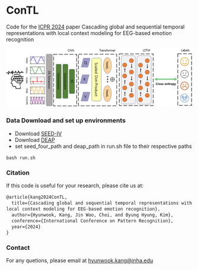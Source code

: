 # ConTL

Code for the [ICPR 2024](https://icpr2024.org/) paper Cascading global and sequential temporal representations with local context modeling for EEG-based emotion recognition

<p align="center">
  <img width="600" src="ConTL-pic.png">
</p>

### Data Download and set up environments

 - Download [SEED-IV](https://bcmi.sjtu.edu.cn/home/seed/seed-iv.html)
 - Download [DEAP](https://www.eecs.qmul.ac.uk/mmv/datasets/deap/)
 - set seed_four_path and deap_path in run.sh file to their respective paths

```
bash run.sh
```



### Citation

If this code is useful for your research, please cite us at:

```
@article{kang2024ConTL,
  title={Cascading global and sequential temporal representations with local context modeling for EEG-based emotion recognition},
  author={Hyunwook, Kang, Jin Woo, Choi, and Byung Hyung, Kim},
  conference={International Conference on Pattern Recognition},
  year={2024}
}
```

### Contact

For any quetions, please email at [hyunwook.kang@inha.edu](mailto:hyunwook.kang@inha.edu)
